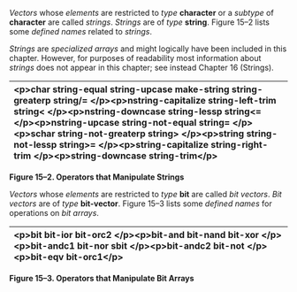  

*Vectors* whose *elements* are restricted to *type* **character** or a *subtype* of **character** are called *strings*. *Strings* are of *type* **string**. Figure 15–2 lists some *defined names* related to *strings*. 

*Strings* are *specialized arrays* and might logically have been included in this chapter. However, for purposes of readability most information about *strings* does not appear in this chapter; see instead Chapter 16 (Strings). 

|&#60;p&#62;**char string-equal string-upcase make-string string-greaterp string**/= &#60;/p&#62;&#60;p&#62;**nstring-capitalize string-left-trim string**&#60; &#60;/p&#62;&#60;p&#62;**nstring-downcase string-lessp string**&#60;= &#60;/p&#62;&#60;p&#62;**nstring-upcase string-not-equal string**= &#60;/p&#62;&#60;p&#62;**schar string-not-greaterp string**&#62; &#60;/p&#62;&#60;p&#62;**string string-not-lessp string**&#62;= &#60;/p&#62;&#60;p&#62;**string-capitalize string-right-trim** &#60;/p&#62;&#60;p&#62;**string-downcase string-trim**&#60;/p&#62;|
| :- |


**Figure 15–2. Operators that Manipulate Strings** 

*Vectors* whose *elements* are restricted to *type* **bit** are called *bit vectors*. *Bit vectors* are of *type* **bit-vector**. Figure 15–3 lists some *defined names* for operations on *bit arrays*. 



 

 

|&#60;p&#62;**bit bit-ior bit-orc2** &#60;/p&#62;&#60;p&#62;**bit-and bit-nand bit-xor** &#60;/p&#62;&#60;p&#62;**bit-andc1 bit-nor sbit** &#60;/p&#62;&#60;p&#62;**bit-andc2 bit-not** &#60;/p&#62;&#60;p&#62;**bit-eqv bit-orc1**&#60;/p&#62;|
| :- |


**Figure 15–3. Operators that Manipulate Bit Arrays** 



 

 

